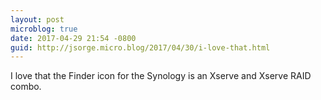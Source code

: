 ```yaml
---
layout: post
microblog: true
date: 2017-04-29 21:54 -0800
guid: http://jsorge.micro.blog/2017/04/30/i-love-that.html
---
```

I love that the Finder icon for the Synology is an Xserve and Xserve RAID combo. 
